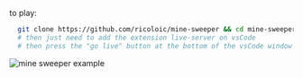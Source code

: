 to play:

  ```bash
    git clone https://github.com/ricoloic/mine-sweeper && cd mine-sweeper && code .
    # then just need to add the extension live-server on vsCode
    # then press the "go live" button at the bottom of the vsCode window
  ```

![mine sweeper example](https://imgur.com/9peYyOL.png "mine sweeper example")
